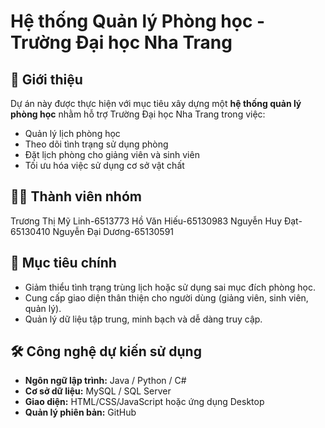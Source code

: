 # Hệ thống Quản lý Phòng học - Trường Đại học Nha Trang

## 📌 Giới thiệu
Dự án này được thực hiện với mục tiêu xây dựng một **hệ thống quản lý phòng học** nhằm hỗ trợ Trường Đại học Nha Trang trong việc:
- Quản lý lịch phòng học
- Theo dõi tình trạng sử dụng phòng
- Đặt lịch phòng cho giảng viên và sinh viên
- Tối ưu hóa việc sử dụng cơ sở vật chất

## 👨‍💻 Thành viên nhóm
Trương Thị Mỹ Linh-6513773
 Hồ Văn Hiếu-65130983
 Nguyễn Huy Đạt-65130410
 Nguyễn Đại Dương-65130591


## 🎯 Mục tiêu chính
- Giảm thiểu tình trạng trùng lịch hoặc sử dụng sai mục đích phòng học.  
- Cung cấp giao diện thân thiện cho người dùng (giảng viên, sinh viên, quản lý).  
- Quản lý dữ liệu tập trung, minh bạch và dễ dàng truy cập.  

## 🛠️ Công nghệ dự kiến sử dụng
- **Ngôn ngữ lập trình:** Java / Python / C#   
- **Cơ sở dữ liệu:** MySQL / SQL Server  
- **Giao diện:** HTML/CSS/JavaScript hoặc ứng dụng Desktop  
- **Quản lý phiên bản:** GitHub  

